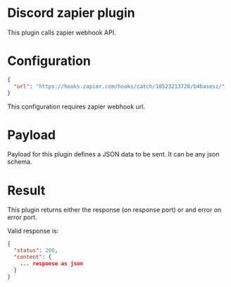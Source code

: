 # Discord zapier plugin

This plugin calls zapier webhook API.

# Configuration

```json
{
  "url": "https://hooks.zapier.com/hooks/catch/10523213728/b4basesz/"
}
```

This configuration requires zapier webhook url.

# Payload

Payload for this plugin defines a JSON data to be sent. It can be any json schema.

# Result

This plugin returns either the response (on response port) or and error on error port.

Valid response is:

```json
{
  "status": 200,
  "content": {
    ... response as json
  }
}
```